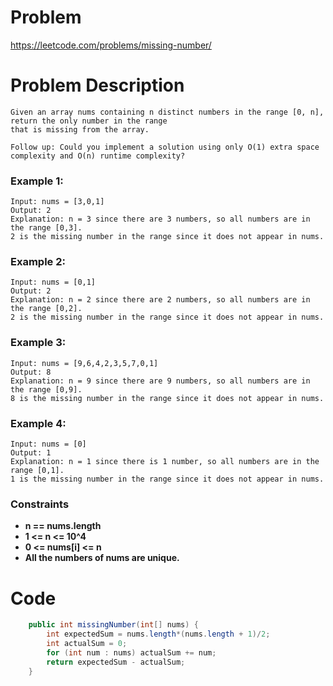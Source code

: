 # Problem
https://leetcode.com/problems/missing-number/
# Problem Description
```
Given an array nums containing n distinct numbers in the range [0, n], return the only number in the range 
that is missing from the array.

Follow up: Could you implement a solution using only O(1) extra space complexity and O(n) runtime complexity?
```
### Example 1:
```
Input: nums = [3,0,1]
Output: 2
Explanation: n = 3 since there are 3 numbers, so all numbers are in the range [0,3]. 
2 is the missing number in the range since it does not appear in nums.
```
### Example 2:
```
Input: nums = [0,1]
Output: 2
Explanation: n = 2 since there are 2 numbers, so all numbers are in the range [0,2]. 
2 is the missing number in the range since it does not appear in nums.
```
### Example 3:
```
Input: nums = [9,6,4,2,3,5,7,0,1]
Output: 8
Explanation: n = 9 since there are 9 numbers, so all numbers are in the range [0,9]. 
8 is the missing number in the range since it does not appear in nums.
```
### Example 4:
```
Input: nums = [0]
Output: 1
Explanation: n = 1 since there is 1 number, so all numbers are in the range [0,1]. 
1 is the missing number in the range since it does not appear in nums.
```

### Constraints
- **n == nums.length**
- **1 <= n <= 10^4**
- **0 <= nums[i] <= n**
- **All the numbers of nums are unique.**


# Code
```java
    public int missingNumber(int[] nums) {
        int expectedSum = nums.length*(nums.length + 1)/2;
        int actualSum = 0;
        for (int num : nums) actualSum += num;
        return expectedSum - actualSum;
    }
```
